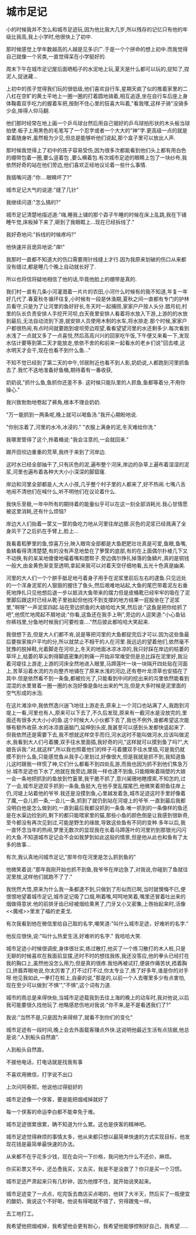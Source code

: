 # 城市足记

小的时候我并不怎么和城市足迹玩,因为他比我大几岁,所以残存的记忆只有他的年级比我高,我上小学时,他很快上了初中.

那时候感觉上学年数越高的人越是见多识广.于是一个个拼命的想上初中.而我觉得自己就像一个另类,一直觉得呆在小学挺好的.

周末下午在城市足记屋后面晒稻子的水泥地上玩,夏天是什么都可以玩的,捉知了,捏泥人,捉迷藏...

上初中的孩子觉得我们玩的很低级,他们喜欢自行车,星期天疯了似的推着家里的二八杠在空旷的黄土平地上一圈一圈的打着圆地骑着,相互追逐,坐在自行车后座上身体鞠着双手吃力的握着车把,按耐不住心里的狂喜大叫着,"看我嘿,这样子骑"没骑多少会,摔得人仰马翻.

他们那时经常在地上画一个乒乓球台然后用自己锯好的乒乓球拍形状的木头板当球拍使.板子上用黑色的毛笔写了一个忍字或者一个大大的"神"字.更高级一点的就是拿着随身听,虽然极为少见,但总是能够听他们说起,那个盒子里可以放出人声.

那时候我觉得上了初中的孩子容易受伤,因为很多次都能看到他们头上都有用白色的绷带包着一圈,要么竖着包 ,要么横着包.有次城市足迹的眼睛上包了一块纱布,我依然好奇的站在他们旁边,他们喜欢正经地议论着一些什么事情.

我插嘴问道:"你....眼睛坏了?"

城市足记大气的说道:"缝了几针"

我继续问道:"怎么搞的?"

城市足记清楚地描述道:"嗨,睡我上铺的那个孬子午睡的时候在床上乱跳,我在下铺睡午觉,床板掉下来了,砸到了我眼眶上...现在已经拆线了."

我好奇地问:"拆线的时候疼吗?"

他快速并且诡异地说:"痒!"

我那时一直都不知道大的伤口需要用针线缝上才行.因为我原来划破的伤口从来都没有缝过,都是睡几个晚上自动就长好了.

所以也将信将疑地相信了他的话,毕竟他脸上的绷带是真的.

我们村一直有几条小河灌溉着一片片的农田,小河什么时候有的我不知道,年复一年好几代了.春夏秋冬循环往复,小时候有一段是休渔期,夏秋之间一直都有专门的护林员看守,只是为了让河里的鱼好好长,冬天时一起捕捞,家家户户按人头分.腊月初,村里的队长负责安排人手挖开河坝,白天夜里安排人看着将水放入下游,上游的的水放到最后,无法自动流到下游,就安排人员使用木制的水车,将水排走.那个时候,家家户户都很热闹,有点时间就要跑到堤坝旁边观望,看看望望河里的水还剩多少.每次看到水浅了一点就又多了一点喜悦,然后高高兴兴的回家吃午饭,下午便又来看一下,发现水估计要等到第二天才能放走,依依不舍的和前来一起看水的老乡们说"回去喽,这水明天才会干,现在也看不到什么鱼..."

不知不觉已经到了第二天的中午,邻居附近也看不到人影,奶奶说,人都跑到河里抓鱼去了.我忙不迭地准备好鱼桶,期待着有一番收获,

奶奶说,"抓什么鱼,鱼抓你还差不多. 这时候只能队里的人抓鱼,鱼都等着分,不用你操心."

我兴致勃勃地卷起了裤角,根本不理会奶奶.

"万一能抓到一两条呢,晚上就可以喝鱼汤."我开心期盼地说.

"你别冻着了,河里的水冷,冰浸的." "衣服上满身的泥,冬天难给你洗."

我哪里管得了这个,拎着桶说:"我会注意的,一会就回来."

踢开田坝边重重的荒草,我终于来到了河岸边.

这时水已经全部抽干了,只有灰色的泥,遍布整个河床,岸边的杂草上遍布着湿湿的泥浆,河里也遍布着各种大大小小深深的脚窟窿.

岸边和河里全部都是人,大人小孩,几乎整个村子里的人都来了,好不热闹.七嘴八舌地闹不清他们在喊什么,听不明他们在议论着什么.

我快乐至极,一年中所有的期待着的能量似乎可以在这一刻全部消耗光.我心甘情愿被这里消耗,还有什么烦恼?

岸边大人们抬着一筐又一筐的鱼吃力地从河里往岸边挪.灰色的泥浆已经溅满了全身风干了之后扒在手臂上,脸上...

我看着稻箩里的鱼,惊喜万分,映入眼帘全部都是大鱼肥肥壮壮真是可爱,鱼眼,鱼嘴,鱼鳞看得清清楚楚,有的没有声息地垫在了箩筐的底部,有的在上面偶尔扑棱几下又不动换,有的呆呆地傻傻地嘬着嘴和腮帮子.旁边偶尔挣扎掉落的鱼鳞片,真的是铜钱一般大,由金黄色渐变至透明,拿起来我可以对着天空仔细地看,五光十色真是幽美.

河里的大人们一个个胼手胝足地弓着身子用手在泥浆里前后左右的逮鱼.只见远处的一个浑身泥浆的人狠狠的握住了鱼头,然后艰难地站起,大鱼的尾巴带着泥左右垂死地挣扎只见他想后退一步以抵消大鱼带来的摆力但是皮桶靴已经牢牢的吸在了泥里脚后跟这时已经从靴子里抬起但他找不到支撑的地方结果一屁股坐在了泥浆里,"啊呀"一声泥浆四起.站在旁边抓鱼的大娘哈哈大笑,然后说:"这鱼是把你给抓了吧",他慌忙地爬起不屑地说:"你看,这鱼还在我手上咧",旁边的人逗笑道:"小心鱼钻你裤裆里,分鱼地时候我们可要检查...."然后彼此都哈哈大笑起来.

我很想下去,但是大人们都不肯,说是等把河里的大鱼都捉完后才可以.因为这些鱼最后要挨家挨户平均的分,所以就禁止不相干的人在河里.我远远的望着他们,依然毫不犹豫的脱掉鞋,光着脚走在河坝上,冬天的地面冰凉冰凉的,我只好踩在岸边的枯萎的草坪上,枯萎的草尖刺得脚底密集的刺痛一开始非常难受但是总比踩在泥里好,我沿着河堤往上游走,上游的河床全然地进入眼里,马蹄莲叶一块一块隔开四处贴在河面上,苦草沿着水流的方向整齐地铺在了原来水浅的河边,还有卷叶龙须草也安插在了其中.但是依然看不到一条鱼,都被捡光了,只能看到中间的挖出来的沟里依然能看到混混的水里冒着一圈一圈的水泡好像是鱼吐出来的气泡,但是大多时候是泥里面的空气形成的水泡.

在这片滩涂中,我依然逸兴遄飞地往上游走去,原来上一个河口也站满了人,我跑到河堤上一看,河里也有人,原来可以下去了,不久后发现,原来有一截河水是没放完的,里面还有很多大大小小的鱼.这个时候大人小伙都下去了,我也不例外,谁都希望这次能够有额外收获.水的冰凉直逼脑门,延伸到头皮,我甚至可以感到头发都快竖起来了.但我依然还是需要下去,我不想就这样空手而归,河水这时不能叫做河水,应该叫做泥水,我看到大人们弓着腰,双手往水里面插,我好奇的问,"这样就可以摸到鱼了吗?",大娘告诉我:"对,就这样",所以我也照着他们的样子弓着腰双手往水里插,可是我仍就摸不到什么鱼,只能感觉鱼从我手心里划过,好像很大,但是我就是抓不到,我知道鱼儿这时跟我一样慌了神,它们什么都看不到四处乱游,而我也因为抓不到他们焦急万分.城市足迹也下水了,他就在我旁边,跟我一样也逮不到鱼,只能眼瞅着隔壁的大娘一会一条地把抓到的鱼放到竹篓里,我干脆不抓了,意兴阑珊地瞎摸索,不知怎的,过了一会,城市足迹双手抓到一条鱼,鱼挺大,在他手里乱摆尾巴,他微笑着把鱼往岸上仍,河堤上站着他的爷爷.我还是没摸到鱼,心里越发着急,城市足迹这时手里好像着了魔,一会儿抓一条,一会儿一条,抓到了就仍到站在河堤上的爷爷.一直到最后我都没明白他是怎么做到的,一直到最后我都没抓到一条鱼.唯一抓到的一条像样的鱼还是在水渠边捡到的,剩下的都只能喂家里的猫,那些小鱼的颜色倒是让我感到很新奇,至今都没有再次见到过,可能是野生的缘故,导致这些鱼有不同的变种.多年以后,我一直怀念当年的热闹,梦里无数次的显现我在长着马蹄莲叶的河里钓到那银光闪闪的大鱼.不知道城市足记会不会如我梦到如此这般的情景,但是他从此也和鱼有了太多的故事...

有次,我认真地问城市足记,"那年你在河里是怎么抓到鱼的"

他微笑着说:"那年我刚开始也抓不到鱼,我爷爷在岸边急了,对我说,你碰到了鱼就往泥里按,这样他们就跑不了了."

我恍然大悟,原来为什么我一条都逮不到,只做到了形似而已啊,当时就懊悔不已,便恨恨地望着城市足记,城市足记吸了口烟,咧着嘴,呵呵地笑着,嘴里还冒着吐出来的烟做得意状.他的前排牙齿已经被烟给熏黑了,门牙又小又密集,上唇抬起来时,活像&lt;&lt;魔戒&gt;&gt;里发了福的史麦戈.

有次我看到他在微信里给自己取的名字,嘲笑道:"叫什么城市足迹，好难听的名字."

他反应很快,说:"叫什么热爱生活,好难听的名字." 我哈哈大笑.

城市足迹小时候很调皮,身体很壮实,练过散打,他买了一个练习散打的木人桩,只是无聊的时候喜欢在我面前显摆,还时不时的想找我练,我还没答应,他的拳头已经打在我的胸口上,虽然他没怎么用力,但是真的很疼.我怕再被试打,便装作痛苦状,捂着胸口,挤眉弄眼地说,你太厉害了,打不过打不过,你太专业了,练了好多年,谁是你的对手呀.他见我如此,一拳打在桩上,自豪的说,"那是的,以前一个人去哪里多少有点害怕,现在至少可以做到'不惧'","不惧",这个词有力道.

城市的雨总是来得快些,当城市足迹载我到去往上海的晚上的动车时,我对他说,以后我可能要很久找他玩了.他略感悲伤地对我说:"你不来,是不是看透我们了?"

我说:"当然不是,只是因为来得频了,就看不到你们的变化"

城市足迹有一段时间,晚上会去外面载客赚点外快.这说明他最近生活有点拮据,他总是说:"人到船头自然直".

人到船头自然直。

不接他电话，打电话就是找我有事

不喜欢用微信，打字说不出口

上次问阿泰熙，他说他过得挺好的

城市足迹像一个侠客，要是能把烟戒掉就好了

每一个侠客的命运李白都不能幸免于难。

城市足迹很累很累，确不知道为什么累。这也是侠客的精神吧。

城市足迹觉得麻烦的事情太多，他从来都只想以最简单快速的方式实现目标，他发现花钱是最简单最快速的办法。

从来都不在乎花多少钱，现在会问一下价格，我问他为什么不还价，麻烦。

你买彩票又不中，还怂恿我买，又去买，我是不是没救了？你只是买一个习惯。

城市足迹严肃起来只有几秒钟，因为他撑不住，就开始说笑起来。

城市足迹变了一点点，吃完饭去商店买点喝的，他转了大半天，然后买了一瓶便宜的酸奶，我说这个不好喝，他说有得喝就不错了，穷得跟鬼一样。

去工地打工。

我希望他把烟戒掉，我希望他会更有耐心，我希望他能够控制好自己，我希望......

